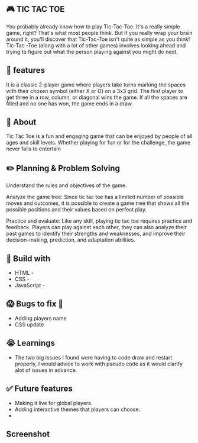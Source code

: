 ## :video_game: TIC TAC TOE
You probably already know how to play Tic-Tac-Toe. It's a really simple game, right? That's what most people think. But if you really wrap your brain around it, you'll discover that Tic-Tac-Toe isn't quite as simple as you think!
Tic-Tac -Toe (along with a lot of other games) involves looking ahead and trying to figure out what the person playing against you might do next.
## :eyes: features
It is a classic 2-player game where players take turns marking the spaces with their chosen symbol (either X or O) on a 3x3 grid. The first player to get three in a row, column, or diagonal wins the game. If all the spaces are filled and no one has won, the game ends in a draw.

## :page_facing_up: About
Tic Tac Toe is a fun and engaging game that can be enjoyed by people of all ages and skill levels. Whether playing for fun or for the challenge, the game never fails to entertain

## :pencil2: Planning & Problem Solving
Understand the rules and objectives of the game.

Analyze the game tree: Since tic tac toe has a limited number of possible moves and outcomes, it is possible to create a game tree that shows all the possible positions and their values based on perfect play.

Practice and evaluate: Like any skill, playing tic tac toe requires practice and feedback. Players can play against each other, they can also analyze their past games to identify their strengths and weaknesses, and improve their decision-making, prediction, and adaptation abilities.



## :rocket: Build with  
- HTML - 
- CSS -
- JavaScript - 

## :scream: Bugs to fix :poop:
- Adding players name
- CSS update

## :sob: Learnings
- The two big issues I found were having to code draw and restart properly, I would advice to work with pseudo code as it would clarify alot of issues in advance.

## :white_check_mark: Future features
- Making it live for global players.
- Adding interactive themes that players can choose.
- 
## Screenshot
